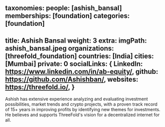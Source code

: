taxonomies:
    people: [ashish_bansal]
    memberships: [foundation]
    categories: [foundation]
---
title: Ashish Bansal
weight: 3
extra:
    imgPath: ashish_bansal.jpeg
    organizations: [threefold_foundation]
    countries: [India]
    cities: [Mumbai]
    private: 0
    socialLinks: {
        LinkedIn: https://www.linkedin.com/in/ab-equity/,
        github: https://github.com/Ashishban/,
        websites: https://threefold.io/,
    }
---
Ashish has extensive experience analyzing and evaluating investment possibilities, market trends and crypto projects, with a proven track record of 15+ years in improving profits by identifying new themes for investments. He believes and supports ThreeFold's vision for a decentralized internet for all.
